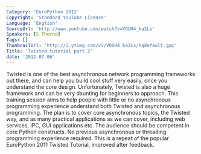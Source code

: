 ```yaml
---
Category: 'EuroPython 2012'
Copyright: 'Standard YouTube License'
Language: 'English'
SourceUrl: 'http://www.youtube.com/watch?v=VOUH4_ka2Ls'
Speakers: [S Thorne]
Tags: []
ThumbnailUrl: 'http://i.ytimg.com/vi/VOUH4_ka2Ls/hqdefault.jpg'
Title: 'Twisted tutorial part 2'
date: '2012-07-06'
---
```

Twisted is one of the best asynchronous network programming frameworks out
there, and can help you build cool stuff very easily, once you understand the
core design. Unfortunately, Twisted is also a huge framework and can be very
daunting for beginners to approach. This training session aims to help people
with little or no asynchronous programming experience understand both Twisted
and asynchronous programming. The plan is to cover core asynchronous topics,
the Twisted way, and as many practical applications as we can cover, including
web services, IPC, GUI applications etc. The audience should be competent in
core Python constructs. No previous asynchronous or threading programming
experience required. This is a repeat of the popular EuroPython 2011 Twisted
Tutorial, improved after feedback.
